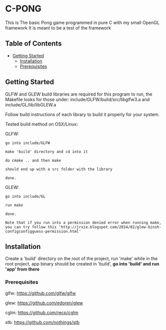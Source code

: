 # C-PONG

This is The basic Pong game programmed in pure C with my small OpenGL framework
It is meant to be a test of the framework 

## Table of Contents

- [Getting Started](#getting-started)
  - [Installation](#installation)
  - [Prerequisites](#prerequisites)

## Getting Started

GLFW and GLEW build libraries are required for this program to run, the Makefile looks for those under: include/GLFW/build/src/libglfw3.a and include/GL/lib/libGLEW.a

Follow build instructions of each library to build it properly for your system.


Tested build method on OSX/Linux: 

GLFW:

    go into include/GLFW

    make 'build' directory and cd into it

    do cmake .. and then make

    should end up with a src folder with the library 

    done.
GLEW:

    go into include/GL

    run make

    done.

    Note that if you run into a permission denied error when running make, you can try follow this 'http://jrxie.blogspot.com/2014/02/glew-binsh-configconfigguess-permission.html'

## Installation

Create a 'build' directory on the root of the project, run 'make' while in the root project, app binary should be created in 'build', **go into 'build' and run 'app' from there**

### Prerequisites

glfw: https://github.com/glfw/glfw


glew: https://github.com/edoren/glew


cglm: https://github.com/recp/cglm


stb: https://github.com/nothings/stb

